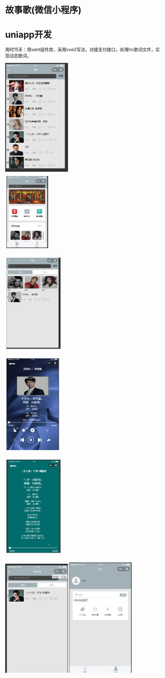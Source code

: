 # 故事歌(微信小程序)

# uniapp开发

用时15天：用vant组件库，采用vue2写法，对接支付接口，处理lrc歌词文件，实现动态歌词。 





 <div style="width: 100%;  flex-wrap: wrap;  display: flex;  "><img style="width:40%" src="./img/2.jpg" alt="">

​          <img style="width:40%" src="./img/1.jpg" alt="">

​          

​          <img  style="width:40%"  src="./img/3.jpg" alt="">

​          <img style="width:40%" src="/img/4.jpg" alt="">

​        <img style="width:40%" src="/img/5.jpg" alt="">

​        </div>

<img style="width:40%" src="/img/6.jpg" alt="">

<img style="width:40%" src="/img/7.jpg" alt="">

